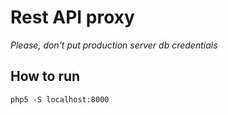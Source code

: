 # Rest API proxy

_Please, don't put production server db credentials_

## How to run
```
php5 -S localhost:8000
```
